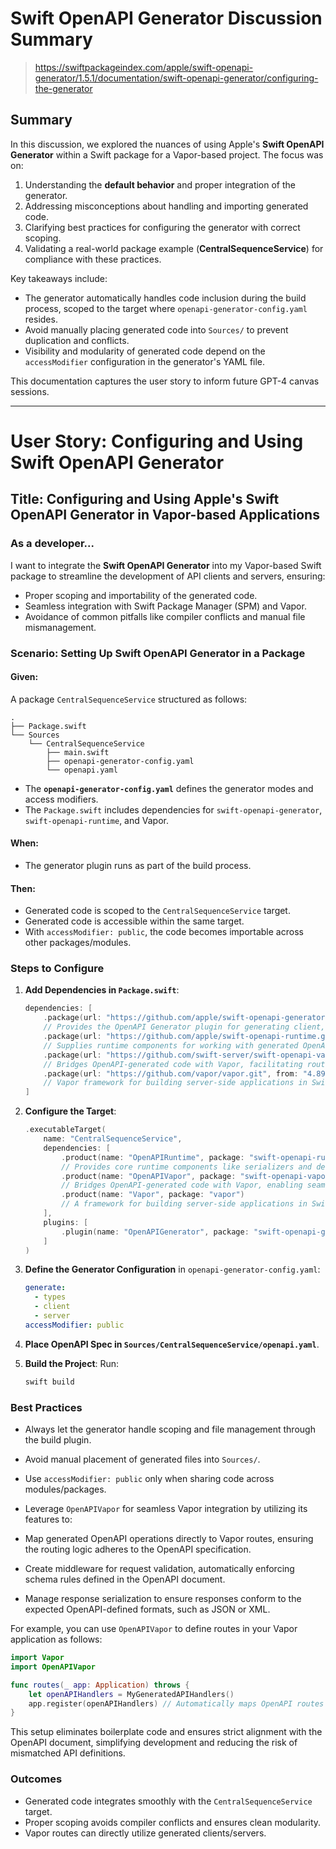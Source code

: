 # Swift OpenAPI Generator Discussion Summary

> https://swiftpackageindex.com/apple/swift-openapi-generator/1.5.1/documentation/swift-openapi-generator/configuring-the-generator

## **Summary**

In this discussion, we explored the nuances of using Apple's **Swift OpenAPI Generator** within a Swift package for a Vapor-based project. The focus was on:

1. Understanding the **default behavior** and proper integration of the generator.
2. Addressing misconceptions about handling and importing generated code.
3. Clarifying best practices for configuring the generator with correct scoping.
4. Validating a real-world package example (**CentralSequenceService**) for compliance with these practices.

Key takeaways include:
- The generator automatically handles code inclusion during the build process, scoped to the target where `openapi-generator-config.yaml` resides.
- Avoid manually placing generated code into `Sources/` to prevent duplication and conflicts.
- Visibility and modularity of generated code depend on the `accessModifier` configuration in the generator's YAML file.

This documentation captures the user story to inform future GPT-4 canvas sessions.

---

# **User Story: Configuring and Using Swift OpenAPI Generator**

## **Title**: Configuring and Using Apple's Swift OpenAPI Generator in Vapor-based Applications

### **As a developer...**
I want to integrate the **Swift OpenAPI Generator** into my Vapor-based Swift package to streamline the development of API clients and servers, ensuring:
- Proper scoping and importability of the generated code.
- Seamless integration with Swift Package Manager (SPM) and Vapor.
- Avoidance of common pitfalls like compiler conflicts and manual file mismanagement.

### **Scenario**: Setting Up Swift OpenAPI Generator in a Package
#### **Given**:
A package `CentralSequenceService` structured as follows:

```
.
├── Package.swift
└── Sources
    └── CentralSequenceService
        ├── main.swift
        ├── openapi-generator-config.yaml
        └── openapi.yaml
```

- The **`openapi-generator-config.yaml`** defines the generator modes and access modifiers.
- The `Package.swift` includes dependencies for `swift-openapi-generator`, `swift-openapi-runtime`, and Vapor.

#### **When**:
- The generator plugin runs as part of the build process.

#### **Then**:
- Generated code is scoped to the `CentralSequenceService` target.
- Generated code is accessible within the same target.
- With `accessModifier: public`, the code becomes importable across other packages/modules.

### **Steps to Configure**
1. **Add Dependencies in `Package.swift`**:
   ```swift
   dependencies: [
       .package(url: "https://github.com/apple/swift-openapi-generator.git", from: "1.5.0"),
       // Provides the OpenAPI Generator plugin for generating client, server, and type code from OpenAPI specifications.
       .package(url: "https://github.com/apple/swift-openapi-runtime.git", from: "1.5.0"),
       // Supplies runtime components for working with generated OpenAPI code, such as serializers and deserializers.
       .package(url: "https://github.com/swift-server/swift-openapi-vapor.git", from: "1.0.1"),
       // Bridges OpenAPI-generated code with Vapor, facilitating route registration and middleware integration.
       .package(url: "https://github.com/vapor/vapor.git", from: "4.89.0")
       // Vapor framework for building server-side applications in Swift.
   ]
   ```

2. **Configure the Target**:
   ```swift
   .executableTarget(
       name: "CentralSequenceService",
       dependencies: [
           .product(name: "OpenAPIRuntime", package: "swift-openapi-runtime"),
           // Provides core runtime components like serializers and deserializers for working with OpenAPI-defined APIs.
           .product(name: "OpenAPIVapor", package: "swift-openapi-vapor"),
           // Bridges OpenAPI-generated code with Vapor, enabling seamless route registration and middleware integration.
           .product(name: "Vapor", package: "vapor")
           // A framework for building server-side applications in Swift, essential for handling HTTP requests and responses.
       ],
       plugins: [
           .plugin(name: "OpenAPIGenerator", package: "swift-openapi-generator")
       ]
   )
   ```

3. **Define the Generator Configuration** in `openapi-generator-config.yaml`:
   ```yaml
   generate:
     - types
     - client
     - server
   accessModifier: public
   ```

4. **Place OpenAPI Spec in `Sources/CentralSequenceService/openapi.yaml`**.

5. **Build the Project**:
   Run:
   ```bash
   swift build
   ```

### **Best Practices**
- Always let the generator handle scoping and file management through the build plugin.
- Avoid manual placement of generated files into `Sources/`.
- Use `accessModifier: public` only when sharing code across modules/packages.
- Leverage `OpenAPIVapor` for seamless Vapor integration by utilizing its features to:

- Map generated OpenAPI operations directly to Vapor routes, ensuring the routing logic adheres to the OpenAPI specification.
- Create middleware for request validation, automatically enforcing schema rules defined in the OpenAPI document.
- Manage response serialization to ensure responses conform to the expected OpenAPI-defined formats, such as JSON or XML.

For example, you can use `OpenAPIVapor` to define routes in your Vapor application as follows:

```swift
import Vapor
import OpenAPIVapor

func routes(_ app: Application) throws {
    let openAPIHandlers = MyGeneratedAPIHandlers()
    app.register(openAPIHandlers) // Automatically maps OpenAPI routes
}
```

This setup eliminates boilerplate code and ensures strict alignment with the OpenAPI document, simplifying development and reducing the risk of mismatched API definitions.

### **Outcomes**
- Generated code integrates smoothly with the `CentralSequenceService` target.
- Proper scoping avoids compiler conflicts and ensures clean modularity.
- Vapor routes can directly utilize generated clients/servers.


